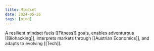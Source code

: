 ```yaml
---
title: Mindset
date: 2024-05-26
tags: [mind]
---
```


A resilient mindset fuels [[Fitness]] goals, enables adventurous [[Biohacking]], interprets markets through [[Austrian Economics]], and adapts to evolving [[Tech]].
